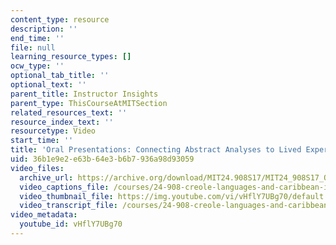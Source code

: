 ```yaml
---
content_type: resource
description: ''
end_time: ''
file: null
learning_resource_types: []
ocw_type: ''
optional_tab_title: ''
optional_text: ''
parent_title: Instructor Insights
parent_type: ThisCourseAtMITSection
related_resources_text: ''
resource_index_text: ''
resourcetype: Video
start_time: ''
title: 'Oral Presentations: Connecting Abstract Analyses to Lived Experiences'
uid: 36b1e9e2-e63b-64e3-b6b7-936a98d93059
video_files:
  archive_url: https://archive.org/download/MIT24.908S17/MIT24_908S17_Oral_Presentations_English_300k.mp4
  video_captions_file: /courses/24-908-creole-languages-and-caribbean-identities-spring-2017/6669b58a24c75f65b766ebd7075619da_vHflY7UBg70.vtt
  video_thumbnail_file: https://img.youtube.com/vi/vHflY7UBg70/default.jpg
  video_transcript_file: /courses/24-908-creole-languages-and-caribbean-identities-spring-2017/f66922f67977d0411b6fe54896cedbb3_vHflY7UBg70.pdf
video_metadata:
  youtube_id: vHflY7UBg70
---
```

